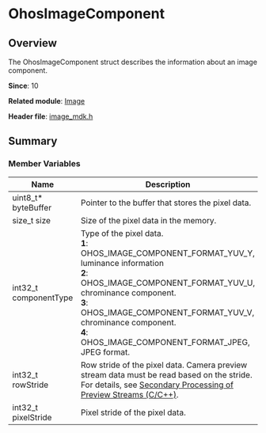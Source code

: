 # OhosImageComponent
<!--Kit: Image Kit-->
<!--Subsystem: Multimedia-->
<!--Owner: @aulight02-->
<!--SE: @liyang_bryan-->
<!--TSE: @xchaosioda-->

## Overview

The OhosImageComponent struct describes the information about an image component.

**Since**: 10

**Related module**: [Image](capi-image.md)

**Header file**: [image_mdk.h](capi-image-mdk-h.md)

## Summary

### Member Variables

| Name| Description|
| -- | -- |
| uint8_t* byteBuffer | Pointer to the buffer that stores the pixel data.|
| size_t size | Size of the pixel data in the memory.|
| int32_t componentType | Type of the pixel data.<br>**1**: OHOS_IMAGE_COMPONENT_FORMAT_YUV_Y, luminance information<br>**2**: OHOS_IMAGE_COMPONENT_FORMAT_YUV_U, chrominance component.<br>**3**: OHOS_IMAGE_COMPONENT_FORMAT_YUV_V, chrominance component.<br>**4**: OHOS_IMAGE_COMPONENT_FORMAT_JPEG, JPEG format.|
| int32_t rowStride | Row stride of the pixel data. Camera preview stream data must be read based on the stride. For details, see [Secondary Processing of Preview Streams (C/C++)](../../media/camera/native-camera-preview-imageReceiver.md).|
| int32_t pixelStride | Pixel stride of the pixel data.|
